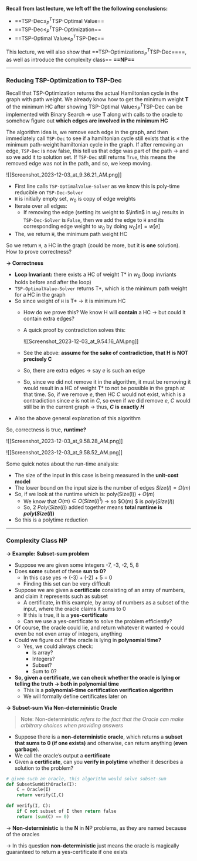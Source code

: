 **Recall from last lecture, we left off the the following conclusions:**

- ==$\text{TSP-Dec} \le_P^T \text{TSP-Optimal Value}$==﻿
- ==$\text{TSP-Dec} \le_P^T \text{TSP-Optimization}$==﻿
- ==$\text{TSP-Optimal Value} \le_P^T \text{TSP-Dec}$==﻿

This lecture, we will also show that ==$\text{TSP-Optimization} \le_P^T \text{TSP-Dec}$==﻿==, as well as introduce the complexity class== **==NP==**

---

### Reducing TSP-Optimization to TSP-Dec

Recall that TSP-Optimization returns the actual Hamiltonian cycle in the graph with path weight. We already know how to get the minimum weight **T** of the minimum HC after showing $\text{TSP-Optimal Value} \le_P^T \text{TSP-Dec}$﻿ can be implemented with Binary Search ⇒ use **T** along with calls to the oracle to somehow figure out **which edges are involved in the minimum HC**

  

The algorithm idea is, we remove each edge in the graph, and then immediately call `TSP-Dec` to see if a hamiltonian cycle still exists that is ≤ the minimum path-weight hamiltonian cycle in the graph. If after removing an edge, `TSP-Dec` is now false, this tell us that edge was part of the path → and so we add it to solution set. If `TSP-Dec` still returns `True`, this means the removed edge was not in the path, and so, we keep moving.

![[Screenshot_2023-12-03_at_9.36.21_AM.png]]

- First line calls `TSP-OptimalValue-Solver` as we know this is poly-time reducible on `TSP-Dec-Solver`
- `H` is initially empty set, $w_0$﻿ is copy of edge weights
- Iterate over all edges:
    - If removing the edge (setting its weight to $\infin$﻿ in $w_0$﻿) results in `TSP-Dec-Solver` is `False`, then we add the edge to `H` and its corresponding edge weight to $w_0$﻿ by doing $w_0[e] = w[e]$﻿
- The, we return `H`, the minimum path weight HC

So we return `H`, a HC in the graph (could be more, but it is **one** solution). How to prove correctness?

  

**→ Correctness**

- **Loop Invariant:** there exists a HC of weight T* in $w_0$﻿ (loop invriants holds before and after the loop)
- `TSP-OptimalValue-Solver` returns T*, which is the minimum path weight for a HC in the graph
- So since weight of `H` is T* → it is minimum HC
    - How do we prove this? We know H will **contain** a HC → but could it contain extra edges?
    - A quick proof by contradiction solves this:
        
        ![[Screenshot_2023-12-03_at_9.54.16_AM.png]]
        
    - See the above: **assume for the sake of contradiction, that H is NOT precisely C**
    - So, there are extra edges → say $e$﻿ is such an edge
    - So, since we did not remove it in the algorithm, it must be removing it would result in a HC of weight T* to not be possible in the graph at that time. So, if we remove $e$﻿, then HC $C$﻿ would not exist, which is a contradiction since $e$﻿ is not in $C$﻿, so even if we did remove $e$﻿, $C$﻿ would still be in the current graph → thus, **$C$**﻿ **is exactly** **$H$**﻿
- Also the above general explanation of this algorithm

  

So, correctness is true, **runtime?**

![[Screenshot_2023-12-03_at_9.58.28_AM.png]]

![[Screenshot_2023-12-03_at_9.58.52_AM.png]]

Some quick notes about the run-time analysis:

- The size of the input in this case is being measured in the **unit-cost model**
- The lower bound on the input size is the number of edges $Size(I) = \Omega(m)$﻿
- So, if we look at the runtime which is: $\text{poly(Size(I)) + } O(m)$﻿
    - We know that $O(m) \in O(Size(I)^1)$﻿ → so $O(m) $﻿ is $poly(Size(I))$﻿
    - So, 2 $Poly(Size(I))$﻿ added together means **total runtime is** **$poly(Size(I))$**﻿
- So this is a polytime reduction

---

### Complexity Class NP

**→ Example: Subset-sum problem**

- Suppose we are given some integers -7, -3, -2, 5, 8
- Does **some** subset of these **sun to 0?**
    - In this case yes → (-3) + (-2) + 5 = 0
    - Finding this set can be very difficult
- Suppose we are given a **certificate** consisting of an array of numbers, and claim it represents such as subset
    - A certificate, in this example, by array of numbers as a subset of the input, where the oracle claims it sums to 0
    - If this is true, it is a **yes-certificate**
    - Can we use a yes-certificate to solve the problem efficiently?
- Of course, the oracle could lie, and return whatever it wanted → could even be not even array of integers, anything
- Could we figure out if the oracle is lying in **polynomial time?**
    - Yes, we could always check:
        - Is array?
        - Integers?
        - Subset?
        - Sum to 0?
- **So, given a certificate, we can check whether the oracle is lying or telling the truth → both in polynomial time**
    - This is a **polynomial-time certification verification algorithm**
    - We will formally define certificates later on

  

**→ Subset-sum Via Non-deterministic Oracle**

> Note: Non-deterministic _refers to the fact that the Oracle can make arbitrary choices when providing answers_

- Suppose there is a **non-deterministic oracle**, which returns a **subset that sums to 0 (if one exists)** and otherwise, can return anything (**even garbage**).
- We call the oracle’s output a **certificate**
- Given a **certificate**, can you **verify in polytime** whether it describes a solution to the problem?

```Python
# given such an oracle, this algorithm would solve subset-sum
def SubsetSumWithOracle(I): 
	C = Oracle(I)
	return verify(I,C)

def verify(I, C):
	if C not subset of I then return false
	return (sum(C) == 0)
```

→ **Non-deterministic** is the **N** in **N**P problems, as they are named because of the oracles

→ In this question **non-deterministic** just means the oracle is magically guaranteed to return a yes-certificate if one exists